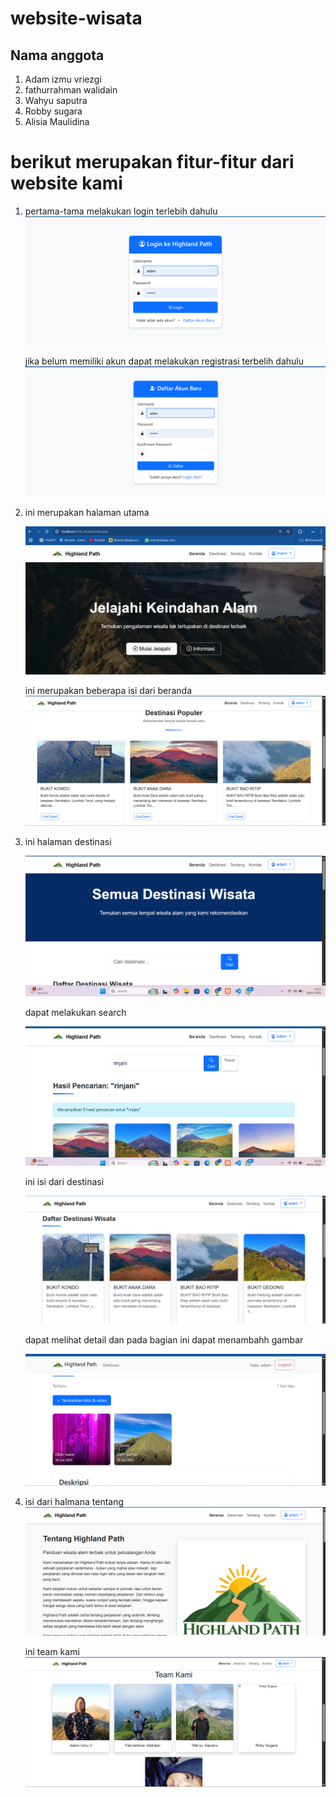 # website-wisata
## Nama anggota
1. Adam izmu vriezgi
2. fathurrahman walidain
3. Wahyu saputra
4. Robby sugara
5. Alisia Maulidina

# berikut merupakan fitur-fitur dari website kami
1. pertama-tama melakukan login terlebih dahulu
   ![Tampilan UI](img/login.png)

   jika belum memiliki akun dapat melakukan registrasi terbelih dahulu
      ![Tampilan UI](img/regis.png)
2. ini merupakan halaman utama
   
      ![Tampilan UI](img/utama.png)

   ini merupakan beberapa isi dari beranda
   ![Tampilan UI](img/isi.png)
   
3. ini halaman destinasi
   
   ![Tampilan UI](img/destinasi.png)

   
   dapat melakukan search

   
   ![Tampilan UI](img/serc.png)

   
   ini isi dari destinasi

   
   ![Tampilan UI](img/kumpulan.png)

   
   dapat melihat detail dan pada bagian ini dapat menambahh gambar

   
   ![Tampilan UI](img/detail.png)

4. isi dari halmana tentang
   ![Tampilan UI](img/tentang.png)

   ini team kami
   ![Tampilan UI](img/team-kami.png)




   
